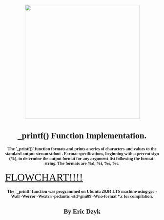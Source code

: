 <p align="center">
<p align="center">
<img src="https://uploads-ssl.webflow.com/6105315644a26f77912a1ada/63eea844ae4e3022154e2878_Holberton.png" width="375"/>
  </p>
<h1 align="center" style="font-family:Trebuchet MS"><b>_printf() Function Implementation.</h1>

<h4 align="center" style="font-family:Trebuchet MS">The '_printf()' function formats and prints a series of characters and values to the standard output stream stdout . Format specifications, beginning with a percent sign (%), to determine the output format for any argument-list following the format-string. The formats are %d, %i, %s, %c.</b></h4>

<a href="(https://github.com/ericpo1sh/holbertonschool-printf/assets/126730794/faff87ea-4a84-4eb5-8b9b-961d1a3c70f8)" style="float: center; font-size:34; font-family:Trebuchet MS">
FLOWCHART!!!!
</a>

<h4 align="center" style="font-family:Trebuchet MS">
The `_printf` function was programmed on Ubuntu 20.04 LTS machine using gcc -Wall -Werror -Wextra -pedantic -std=gnu89 -Wno-format *.c for compilation.</h4>

<h2 align="center" style="font-family:Trebuchet MS"><b>By Eric Dzyk</b></h2>


